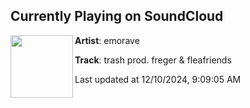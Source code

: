 ## Currently Playing on SoundCloud

[<img align="left" width="100" src="https://i1.sndcdn.com/artworks-BfZYB9SNiADMgodR-RZtcEg-t500x500.jpg">](https://soundcloud.com/emorave/trash)

**Artist**: emorave 

**Track**: trash prod. freger & fleafriends

Last updated at 12/10/2024, 9:09:05 AM

